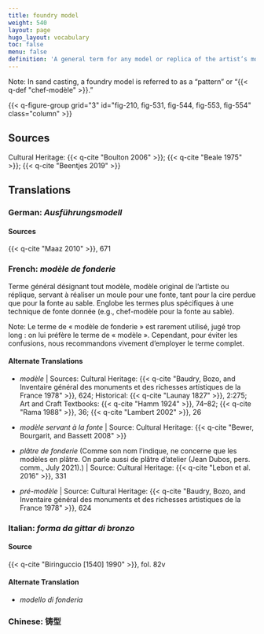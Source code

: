 ```yaml
---
title: foundry model
weight: 540
layout: page
hugo_layout: vocabulary
toc: false
menu: false
definition: 'A general term for any model or replica of the artist’s model that is used to make a mold. It is made by the foundry in order to preserve the artist’s model. A foundry model may also be used as a reference for the finishing of a bronze for the purpose of quality control.'
---
```


<div class="backmatter">
Note: In sand casting, a foundry model is referred to as a “pattern” or “{{< q-def "chef-modèle" >}}.”
</div>

{{< q-figure-group grid="3" id="fig-210, fig-531, fig-544, fig-553, fig-554" class="column" >}}

## Sources

Cultural Heritage: {{< q-cite "Boulton 2006" >}}; {{< q-cite "Beale 1975" >}}; {{< q-cite "Beentjes 2019" >}}

## Translations

<div class="accordion">

### **German**: *Ausführungsmodell*

#### Sources

{{< q-cite "Maaz 2010" >}}, 671

### **French**: *modèle de fonderie*

Terme général désignant tout modèle, modèle original de l’artiste ou réplique, servant à réaliser un moule pour une fonte, tant pour la cire perdue que pour la fonte au sable. Englobe les termes plus spécifiques à une technique de fonte donnée (e.g., chef-modèle pour la fonte au sable).

<div class="backmatter">
Note: Le terme de « modèle de fonderie » est rarement utilisé, jugé trop long : on lui préfère le terme de « modèle ». Cependant, pour éviter les confusions, nous recommandons vivement d’employer le terme complet.
</div>

#### Alternate Translations

- *modèle* | Sources: Cultural Heritage: {{< q-cite "Baudry, Bozo, and Inventaire général des monuments et des richesses artistiques de la France 1978" >}}, 624; Historical: {{< q-cite "Launay 1827" >}}, 2:275; Art and Craft Textbooks: {{< q-cite "Hamm 1924" >}}, 74–82; {{< q-cite "Rama 1988" >}}, 36; {{< q-cite "Lambert 2002" >}}, 26

- *modèle servant à la fonte* | Source: Cultural Heritage: {{< q-cite "Bewer, Bourgarit, and Bassett 2008" >}}

- *plâtre de fonderie* (Comme son nom l’indique, ne concerne que les modèles en plâtre. On parle aussi de plâtre d’atelier (Jean Dubos, pers. comm., July 2021).) | Source: Cultural Heritage: {{< q-cite "Lebon et al. 2016" >}}, 331

- *pré-modèle* | Source: Cultural Heritage: {{< q-cite "Baudry, Bozo, and Inventaire général des monuments et des richesses artistiques de la France 1978" >}}, 624

### **Italian**: *forma da gittar di bronzo*

#### Source

{{< q-cite "Biringuccio [1540] 1990" >}}, fol. 82v

#### Alternate Translation

- *modello di fonderia*

### **Chinese**: 铸型

</div>
